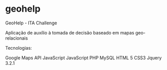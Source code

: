 # geohelp
GeoHelp - ITA Challenge

Aplicação de auxílio à tomada de decisão baseado em mapas geo-relacionais

Tecnologias:

Google Maps API JavaScript
JavaScript
PHP
MySQL
HTML 5
CSS3
Jquery 3.2.1
